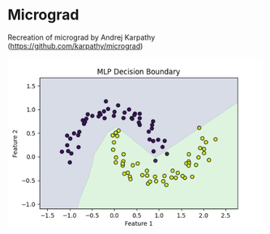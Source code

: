 # Micrograd
Recreation of micrograd by Andrej Karpathy (https://github.com/karpathy/micrograd)

![alt text](https://github.com/MichaelGiusto/micrograd/blob/main/decision_boundary.png?raw=true)

